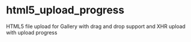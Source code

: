 html5_upload_progress
=====================

HTML5 file upload for Gallery with drag and drop support and XHR upload with upload progress
